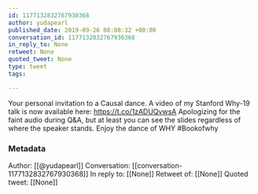 ```yaml
---
id: 1177132832767930368
author: yudapearl
published_date: 2019-09-26 08:08:32 +00:00
conversation_id: 1177132832767930368
in_reply_to: None
retweet: None
quoted_tweet: None
type: tweet
tags:

---
```


Your personal invitation to a Causal dance. A video of my Stanford Why-19 talk is now available here:
https://t.co/1zADUQvwsA
Apologizing for the faint audio during Q&amp;A, but
at least you can see the slides regardless of where
the speaker stands. Enjoy the dance of WHY #Bookofwhy

### Metadata

Author: [[@yudapearl]]
Conversation: [[conversation-1177132832767930368]]
In reply to: [[None]]
Retweet of: [[None]]
Quoted tweet: [[None]]
